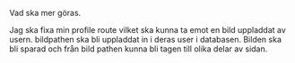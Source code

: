 Vad ska mer göras.

Jag ska fixa min profile route vilket ska kunna ta emot en bild uppladdat av usern. bildpathen ska bli uppladdat in i deras user i databasen. Bilden ska bli sparad och från bild pathen kunna bli tagen till olika delar av sidan.